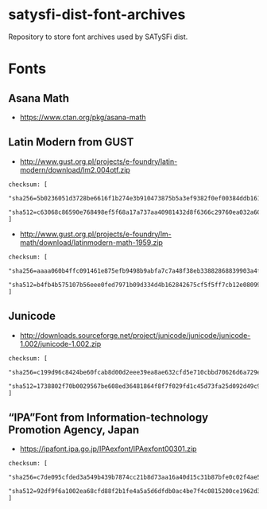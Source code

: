 # satysfi-dist-font-archives
Repository to store font archives used by SATySFi dist.

# Fonts
## Asana Math
- https://www.ctan.org/pkg/asana-math

## Latin Modern from GUST
- http://www.gust.org.pl/projects/e-foundry/latin-modern/download/lm2.004otf.zip

```
checksum: [
  "sha256=5b0236051d3728be6616f1b274e3b910473875b5a3ef9382f0ef00384ddb161b"
  "sha512=c63068c86590e768498ef5f68a17a737aa40981432d8f6366c29760ea032a603ddd3d748d348ab259beba77966c292f9382b1fe9eb7a78af0926c6abc71f6f81"
]
```

- http://www.gust.org.pl/projects/e-foundry/lm-math/download/latinmodern-math-1959.zip

```
checksum: [
  "sha256=aaaa060b4ffc091461e875efb9498b9abfa7c7a48f38eb33882868839903a4f8"
  "sha512=b4fb4b575107b56eee0fed7971b09d334d4b162842675cf5f5ff7cb12e08099fb00755c81ddc1f04138f87b216592299028906165e2cec43521c6ca61b466d4c"
]
```

## Junicode
- http://downloads.sourceforge.net/project/junicode/junicode/junicode-1.002/junicode-1.002.zip

```
checksum: [
  "sha256=c199d96c8424be60fcab8d00d2eee39ea8ae632cfd5e710cbbd70626d6a729e7"
  "sha512=1738802f70b0029567be608ed36481864f8f7f029fd1c45d73fa25d092d49c978c51df1c01147b7b176e9b0409d7f15d5713a6daf1b1b269636bc6324b2c6f37"
]
```

## “IPA”Font from Information-technology Promotion Agency, Japan
- https://ipafont.ipa.go.jp/IPAexfont/IPAexfont00301.zip

```
checksum: [
  "sha256=c7de095cfded3a549b439b7874cc21b8d73aa16a40d15c31b87bfe0c02f4ae5a"
  "sha512=92df9f6a1002ea68cfd88f2b1fe4a5a5d6dfdb0ac4be7f4c0815200ce1962d3db7330ec17e7380efe4ba0735a55e0f5160b0cd6c1553a79fc8a860c434958388"
]
```
